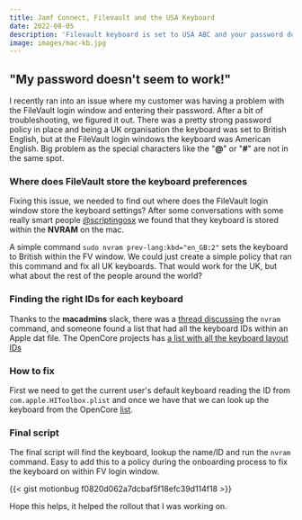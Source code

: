 ```yaml
---
title: Jamf Connect, Filevault and the USA Keyboard
date: 2022-08-05
description: 'Filevault keyboard is set to USA ABC and your password does not work. I will walk you through on what you need to do to change it to your local language'
image: images/mac-kb.jpg
---
```


## "My password doesn't seem to work!"

I recently ran into an issue where my customer was having a problem with the FileVault login window and entering their password. After a bit of troubleshooting, we figured it out. There was a pretty strong password policy in place and being a UK organisation the keyboard was set to British English, but at the FileVault login windows the keyboard was American English. Big problem as the special characters like the "**@**" or "**#**" are not in the same spot.

### Where does FileVault store the keyboard preferences

Fixing this issue, we needed to find out where does the FileVault login window store the keyboard settings? After some conversations with some really smart people [@scriptingosx](https://twitter.com/scriptingosx) we found that they keyboard is stored within the **NVRAM** on the mac.

A simple command `sudo nvram prev-lang:kbd="en_GB:2"` sets the keyboard to British within the FV window. We could just create a simple policy that ran this command and fix all UK keyboards. That would work for the UK, but what about the rest of the people around the world?

### Finding the right IDs for each keyboard

Thanks to the **macadmins** slack, there was a [thread discussing](https://macadmins.slack.com/archives/CCWGRUFKN/p1643833928628799?thread_ts=1643822101.694119&cid=CCWGRUFKN) the `nvram` command, and someone found a list that had all the keyboard IDs within an Apple dat file. The OpenCore projects has [a list with all the keyboard layout IDs](https://raw.githubusercontent.com/acidanthera/OpenCorePkg/ef2db45050c4aed6aa2e93d7c00df45706ab4e13/Utilities/AppleKeyboardLayouts/AppleKeyboardLayouts.txt)

### How to fix

First we need to get the current user's default keyboard reading the ID from `com.apple.HIToolbox.plist` and once we have that we can look up the keyboard from the OpenCore [list](https://raw.githubusercontent.com/acidanthera/OpenCorePkg/ef2db45050c4aed6aa2e93d7c00df45706ab4e13/Utilities/AppleKeyboardLayouts/AppleKeyboardLayouts.txt).

### Final script
The final script will find the keyboard, lookup the name/ID and run the `nvram` command. Easy to add this to a policy during the onboarding process to fix the keyboard on within FV login window.

{{< gist motionbug f0820d062a7dcbaf5f18efc39d114f18 >}}

Hope this helps, it helped the rollout that I was working on.
